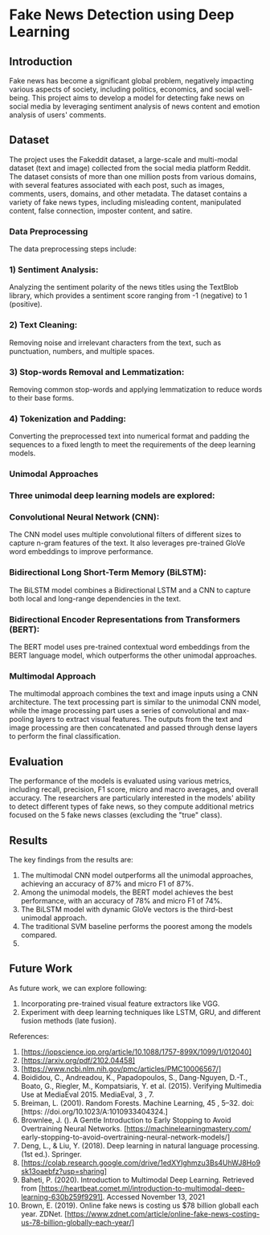 # Fake News Detection using Deep Learning
## Introduction
Fake news has become a significant global problem, negatively impacting various aspects of society, including politics, economics, and social well-being. This project aims to develop a model for detecting fake news on social media by leveraging sentiment analysis of news content and emotion analysis of users' comments.

## Dataset
The project uses the Fakeddit dataset, a large-scale and multi-modal dataset (text and image) collected from the social media platform Reddit. The dataset consists of more than one million posts from various domains, with several features associated with each post, such as images, comments, users, domains, and other metadata. The dataset contains a variety of fake news types, including misleading content, manipulated content, false connection, imposter content, and satire.

### Data Preprocessing
The data preprocessing steps include:

### 1) Sentiment Analysis: 
Analyzing the sentiment polarity of the news titles using the TextBlob library, which provides a sentiment score ranging from -1 (negative) to 1 (positive).
### 2) Text Cleaning:
Removing noise and irrelevant characters from the text, such as punctuation, numbers, and multiple spaces.
### 3) Stop-words Removal and Lemmatization: 
Removing common stop-words and applying lemmatization to reduce words to their base forms.
### 4) Tokenization and Padding:
Converting the preprocessed text into numerical format and padding the sequences to a fixed length to meet the requirements of the deep learning models.

### Unimodal Approaches

### Three unimodal deep learning models are explored:

### Convolutional Neural Network (CNN): 
The CNN model uses multiple convolutional filters of different sizes to capture n-gram features of the text. It also leverages pre-trained GloVe word embeddings to improve performance.

### Bidirectional Long Short-Term Memory (BiLSTM): 
The BiLSTM model combines a Bidirectional LSTM and a CNN to capture both local and long-range dependencies in the text.
### Bidirectional Encoder Representations from Transformers (BERT): 
The BERT model uses pre-trained contextual word embeddings from the BERT language model, which outperforms the other unimodal approaches.
### Multimodal Approach
The multimodal approach combines the text and image inputs using a CNN architecture. The text processing part is similar to the unimodal CNN model, while the image processing part uses a series of convolutional and max-pooling layers to extract visual features. The outputs from the text and image processing are then concatenated and passed through dense layers to perform the final classification.

## Evaluation
The performance of the models is evaluated using various metrics, including recall, precision, F1 score, micro and macro averages, and overall accuracy. The researchers are particularly interested in the models' ability to detect different types of fake news, so they compute additional metrics focused on the 5 fake news classes (excluding the "true" class).

## Results
The key findings from the results are:

1) The multimodal CNN model outperforms all the unimodal approaches, achieving an accuracy of 87% and micro F1 of 87%.
2) Among the unimodal models, the BERT model achieves the best performance, with an accuracy of 78% and micro F1 of 74%.
3) The BiLSTM model with dynamic GloVe vectors is the third-best unimodal approach.
4) The traditional SVM baseline performs the poorest among the models compared.
5) 
## Future Work
As future work, we can explore following:

1) Incorporating pre-trained visual feature extractors like VGG.
2) Experiment with deep learning techniques like LSTM, GRU, and different fusion methods (late fusion).
   
References:
1)	[https://iopscience.iop.org/article/10.1088/1757-899X/1099/1/012040]
2)	[https://arxiv.org/pdf/2102.04458]
3)	[https://www.ncbi.nlm.nih.gov/pmc/articles/PMC10006567/]
4)	Boididou, C., Andreadou, K., Papadopoulos, S., Dang-Nguyen, D.-T., Boato, G., Riegler, M., Kompatsiaris, Y. et al. (2015). Verifying Multimedia Use at MediaEval 2015. MediaEval, 3 , 7.
5)	Breiman, L. (2001). Random Forests. Machine Learning, 45 , 5–32. doi:[https: //doi.org/10.1023/A:1010933404324.]
6)	Brownlee, J. (). A Gentle Introduction to Early Stopping to Avoid Overtraining Neural Networks. [https://machinelearningmastery.com/ early-stopping-to-avoid-overtraining-neural-network-models/] 
7)	Deng, L., & Liu, Y. (2018). Deep learning in natural language processing. (1st ed.). Springer.
8)	[https://colab.research.google.com/drive/1edXYIghmzu3Bs4UhWJ8Ho9sk13oaebfz?usp=sharing]
9)	Baheti, P. (2020). Introduction to Multimodal Deep Learning. Retrieved from [https://heartbeat.comet.ml/introduction-to-multimodal-deep-learning-630b259f9291]. Accessed November 13, 2021
10)	Brown, E. (2019). Online fake news is costing us $78 billion globall each year. ZDNet. [https://www.zdnet.com/article/online-fake-news-costing-us-78-billion-globally-each-year/]


